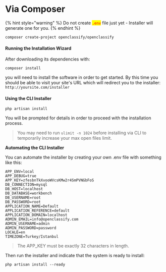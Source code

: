 # Via Composer



{% hint style="warning" %}
Do not create <mark style="color:red;">`.env`</mark> file just yet - Installer will generate one for you.
{% endhint %}

```
composer create-project openclassify/openclassify
```

#### Running the Installation Wizard

After downloading its dependencies with:

```
composer install
```

you will need to install the software in order to get started. By this time you should be able to visit your site's URL which will redirect you to the installer: `http://yoursite.com/installer`

#### Using the CLI Installer

```
php artisan install
```

You will be prompted for details in order to proceed with the installation process.

> You may need to run `ulimit -n 1024` before installing via CLI to temporarily increase your max open files limit.

**Automating the CLI Installer**

You can automate the installer by creating your own .env file with something like this:

```
APP_ENV=local
APP_DEBUG=true
APP_KEY=zfesbnTkXvooWVcsKMw2r4SmPVNGbFoS
DB_CONNECTION=mysql
DB_HOST=localhost
DB_DATABASE=workbench
DB_USERNAME=root
DB_PASSWORD=root
APPLICATION_NAME=Default
APPLICATION_REFERENCE=default
APPLICATION_DOMAIN=localhost
ADMIN_EMAIL=info@openclassify.com
ADMIN_USERNAME=admin
ADMIN_PASSWORD=password
LOCALE=en
TIMEZONE=Turkey/Istanbul
```

> The APP\_KEY must be exactly 32 characters in length.

Then run the installer and indicate that the system is ready to install:

```
php artisan install --ready
```
